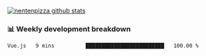 [![nentenpizza github stats](https://github-readme-stats.vercel.app/api?username=nentenpizza&count_private=true)](https://github.com/anuraghazra/github-readme-stats)

### 📊 Weekly development breakdown
<!--START_SECTION:waka-->
```text
Vue.js   9 mins          █████████████████████████   100.00 % 
```
<!--END_SECTION:waka-->

